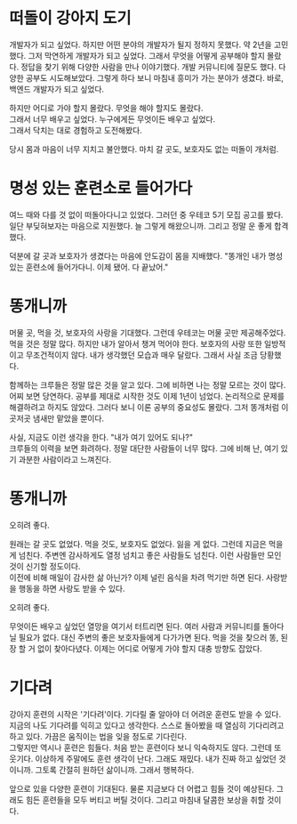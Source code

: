 # 떠돌이 강아지 도기

개발자가 되고 싶었다. 하지만 어떤 분야의 개발자가 될지 정하지 못했다. 약 2년을 고민했다. 그저 막연하게 개발자가 되고 싶었다. 그래서 무엇을 어떻게 공부해야 할지 몰랐다. 정답을 찾기 위해 다양한 사람을 만나 이야기했다. 개발 커뮤니티에 질문도 했다. 다양한 공부도 시도해보았다. 그렇게 하다 보니 마침내 흥미가 가는 분야가 생겼다. 바로, 백엔드 개발자가 되고 싶었다.

하지만 어디로 가야 할지 몰랐다. 무엇을 해야 할지도 몰랐다.<br>
그래서 너무 배우고 싶었다. 누구에게든 무엇이든 배우고 싶었다.<br>
그래서 닥치는 대로 경험하고 도전해봤다.

당시 몸과 마음이 너무 지치고 불안했다. 마치 갈 곳도, 보호자도 없는 떠돌이 개처럼.

# 명성 있는 훈련소로 들어가다

여느 때와 다를 것 없이 떠돌아다니고 있었다. 그러던 중 우테코 5기 모집 공고를 봤다. 일단 부딪혀보자는 마음으로 지원했다. 늘 그렇게 해왔으니까. 그리고 정말 운 좋게 합격했다.

덕분에 갈 곳과 보호자가 생겼다는 마음에 안도감이 몸을 지배했다. "똥개인 내가 명성 있는 훈련소에 들어가다니. 이제 됐어. 다 끝났어."

# 똥개니까

머물 곳, 먹을 것, 보호자의 사랑을 기대했다. 그런데 우테코는 머물 곳만 제공해주었다. 먹을 것은 정말 많다. 하지만 내가 알아서 챙겨 먹어야 한다. 보호자의 사랑 또한 일방적이고 무조건적이지 않다. 내가 생각했던 모습과 매우 달랐다. 그래서 사실 조금 당황했다.

함께하는 크루들은 정말 많은 것을 알고 있다. 그에 비하면 나는 정말 모르는 것이 많다. 어찌 보면 당연하다. 공부를 제대로 시작한 것도 이제 1년이 넘었다. 논리적으로 문제를 해결하려고 하지도 않았다. 그러다 보니 이론 공부의 중요성도 몰랐다. 그저 똥개처럼 이곳저곳 냄새만 맡았을 뿐이다.

사실, 지금도 이런 생각을 한다. "내가 여기 있어도 되나?"<br>
크루들의 이력을 보면 화려하다. 정말 대단한 사람들이 너무 많다. 그에 비해 난, 여기 있기 과분한 사람이라고 느껴진다.

# 똥개니까

오히려 좋다.

원래는 갈 곳도 없었다. 먹을 것도, 보호자도 없었다. 잃을 게 없다. 그런데 지금은 먹을 게 넘친다. 주변엔 감사하게도 열정 넘치고 좋은 사람들도 넘친다. 이런 사람들만 모인 것이 신기할 정도이다.<br>
이전에 비해 매일이 감사한 삶 아닌가? 이제 널린 음식을 차려 먹기만 하면 된다. 사랑받을 행동을 하면 사랑도 받을 수 있다.

오히려 좋다.

무엇이든 배우고 싶었던 열망을 여기서 터트리면 된다. 여러 사람과 커뮤니티를 돌아다닐 필요가 없다. 대신 주변의 좋은 보호자들에게 다가가면 된다. 먹을 것을 찾으러 똥, 된장 할 거 없이 찾아다녔다. 이제는 어디로 어떻게 가야 할지 대충 방향도 잡았다.

# 기다려

강아지 훈련의 시작은 '기다려'이다. 기다릴 줄 알아야 더 어려운 훈련도 받을 수 있다. 지금의 나도 기다려를 익히고 있다고 생각한다. 스스로 돌아봤을 때 열심히 기다리려고 하고 있다. 가끔은 움직이는 법을 잊을 정도로 기다린다.<br>
그렇지만 역시나 훈련은 힘들다. 처음 받는 훈련이다 보니 익숙하지도 않다. 그런데 또 웃기다. 이상하게 주말에도 훈련 생각이 난다. 그래도 재밌다. 내가 진짜 하고 싶었던 것이니까. 그토록 간절히 원하던 삶이니까. 그래서 행복하다.

앞으로 있을 다양한 훈련이 기대된다. 물론 지금보다 더 어렵고 힘들 것이 예상된다. 그래도 힘든 훈련들을 모두 버티고 버틸 것이다. 그리고 마침내 달콤한 보상을 취할 것이다.

